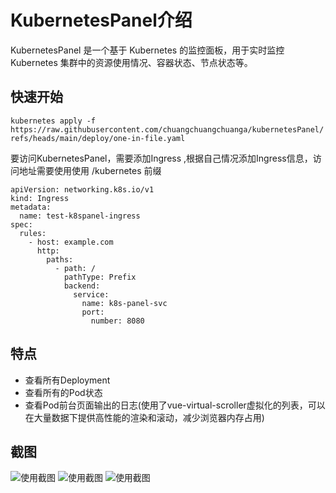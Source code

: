 # KubernetesPanel介绍
KubernetesPanel 是一个基于 Kubernetes 的监控面板，用于实时监控 Kubernetes 集群中的资源使用情况、容器状态、节点状态等。

## 快速开始
```kubernetes apply -f https://raw.githubusercontent.com/chuangchuangchuanga/kubernetesPanel/refs/heads/main/deploy/one-in-file.yaml```

要访问KubernetesPanel，需要添加Ingress ,根据自己情况添加Ingress信息，访问地址需要使用使用 /kubernetes 前缀
```
apiVersion: networking.k8s.io/v1
kind: Ingress
metadata:
  name: test-k8spanel-ingress
spec:
  rules:
    - host: example.com
      http:
        paths:
          - path: /
            pathType: Prefix
            backend:
              service:
                name: k8s-panel-svc
                port:
                  number: 8080
```


## 特点
- 查看所有Deployment
- 查看所有的Pod状态
- 查看Pod前台页面输出的日志(使用了vue-virtual-scroller虚拟化的列表，可以在大量数据下提供高性能的渲染和滚动，减少浏览器内存占用)




## 截图
![使用截图](https://github.com/user-attachments/assets/3f0303a0-157b-4600-840e-1962d0b5f68e)
![使用截图](https://github.com/user-attachments/assets/1f11e84d-4c74-49d1-bf05-6399632d859d)
![使用截图](https://github.com/user-attachments/assets/08a8b385-1007-4571-a317-f289d0ec4094)